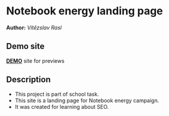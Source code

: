 # Notebook energy landing page
**Author:** *Vítězslav Rasl*
## Demo site
**[DEMO]( https://pslib-cz.github.io/2020l4web-campaign-KatBuresova/)** site for previews
## Description
* This project is part of school task.
* This site is a landing page for Notebook energy campaign.
* It was created for learning about SEO.
